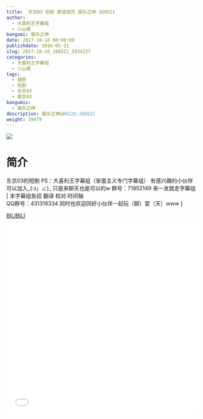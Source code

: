 ```yaml
---
title:  东京03 短剧 联谊成员 娱乐之神 160521
author: 
  - 大喜利王字幕组
  - 小山君
bangumi: 娱乐之神
date: 2017-10-16 00:00:00
publishdate: 2016-05-21
slug: 2017-10-16_160521_5834237
categories: 
  - 大喜利王字幕组
  - 小山君
tags: 
  - 搞笑
  - 短剧
  - 东京03
  - 東京03
bangumis: 
  - 娱乐之神
description: 娱乐之神&#8226;160521
weight: 39479
---
```


![](https://i.imgur.com/jFszAbf.jpg)

# 简介  
东京03的短剧 PS：大喜利王字幕组（笨蛋主义专门字幕组） 
有感兴趣的小伙伴可以加入_(:з」∠)_  只是来聊天也是可以的w
群号：71852149
来一发就走字幕组
 [ 本字幕组急招 翻译 校对 时间轴   
QQ群号：431318334 同时也欢迎同好小伙伴一起玩（聊）耍（天）www ]

  [BILIBILI](https://www.bilibili.com/video/av5834237/)


  <iframe src="//www.bilibili.com/html/html5player.html?cid=9474047&aid=5834237" width="100%" height="500" frameborder="0" allowfullscreen="allowfullscreen"></iframe>
